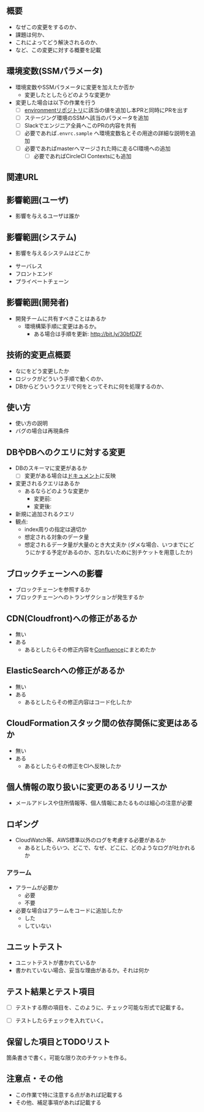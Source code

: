 <!-- すべてを埋める必要はないが可能な限り詳細に情報共有をお願いします 🙏 -->
## 概要
* なぜこの変更をするのか、
* 課題は何か、
* これによってどう解決されるのか、
* など、この変更に対する概要を記載

## 環境変数(SSMパラメータ)

* 環境変数やSSMパラメータに変更を加えたか否か
  * 変更したとしたらどのような変更か
* 変更した場合は以下の作業を行う
  * [ ] [environmentリポジトリ](https://github.com/AlisProject/environment)に該当の値を追加し本PRと同時にPRを出す
  * [ ] ステージング環境のSSMへ該当のパラメータを追加
  * [ ] Slackでエンジニア全員へこのPRの内容を共有
  * [ ] 必要であれば`.envrc.sample` へ環境変数名とその用途の詳細な説明を追加
  * [ ] 必要であればmasterへマージされた時に走るCI環境への追加
    * [ ] 必要であればCircleCI Contextsにも追加

## 関連URL

## 影響範囲(ユーザ)
* 影響を与えるユーザは誰か

## 影響範囲(システム) 
* 影響を与えるシステムはどこか

- サーバレス
- フロントエンド
- プライベートチェーン

## 影響範囲(開発者)
* 開発チームに共有すべきことはあるか
  * 環境構築手順に変更はあるか。
    * ある場合は手順を更新: http://bit.ly/30bfDZF
   

## 技術的変更点概要
* なにをどう変更したか
* ロジックがどういう手順で動くのか、
* DBからどういうクエリで何をとってそれに何を処理するのか、

## 使い方
* 使い方の説明
* バグの場合は再現条件

## DBやDBへのクエリに対する変更

* DBのスキーマに変更があるか
  - [ ] 変更がある場合は[ドキュメント](https://alismedia.atlassian.net/wiki/spaces/DEV/pages/9273460)に反映
* 変更されるクエリはあるか
  - あるならどのような変更か
    - 変更前: 
    - 変更後: 
* 新規に追加されるクエリ
* 観点:
    * index周りの指定は適切か
    * 想定される対象のデータ量
    * 想定されるデータ量が大量のとき大丈夫か (ダメな場合、いつまでにどうにかする予定があるのか、忘れないために別チケットを用意したか)

## ブロックチェーンへの影響

* ブロックチェーンを参照するか
* ブロックチェーンへのトランザクションが発生するか

## CDN(Cloudfront)への修正があるか

- 無い
- ある
  - あるとしたらその修正内容を[Confluence](https://alismedia.atlassian.net/wiki/x/hICM)にまとめたか

## ElasticSearchへの修正があるか

- 無い
- ある
  - あるとしたらその修正内容はコード化したか

## CloudFormationスタック間の依存関係に変更はあるか

- 無い
- ある
  - あるとしたらその修正をCIへ反映したか

## 個人情報の取り扱いに変更のあるリリースか

* メールアドレスや住所情報等、個人情報にあたるものは細心の注意が必要

## ロギング

* CloudWatch等、AWS標準以外のログを考慮する必要があるか
  * あるとしたらいつ、どこで、なぜ、どこに、どのようなログが吐かれるか

### アラーム
* アラームが必要か
  * 必要
  * 不要
* 必要な場合はアラームをコードに追加したか
  * した
  * していない

## ユニットテスト
* ユニットテストが書かれているか
* 書かれていない場合、妥当な理由があるか。それは何か

## テスト結果とテスト項目

* [ ] テストする際の項目を、このように、チェック可能な形式で記載する。
* [ ] テストしたらチェックを入れていく。


## 保留した項目とTODOリスト

箇条書きで書く。可能な限り次のチケットを作る。

## 注意点・その他

* この作業で特に注意する点があれば記載する
* その他、補足事項があれば記載する
